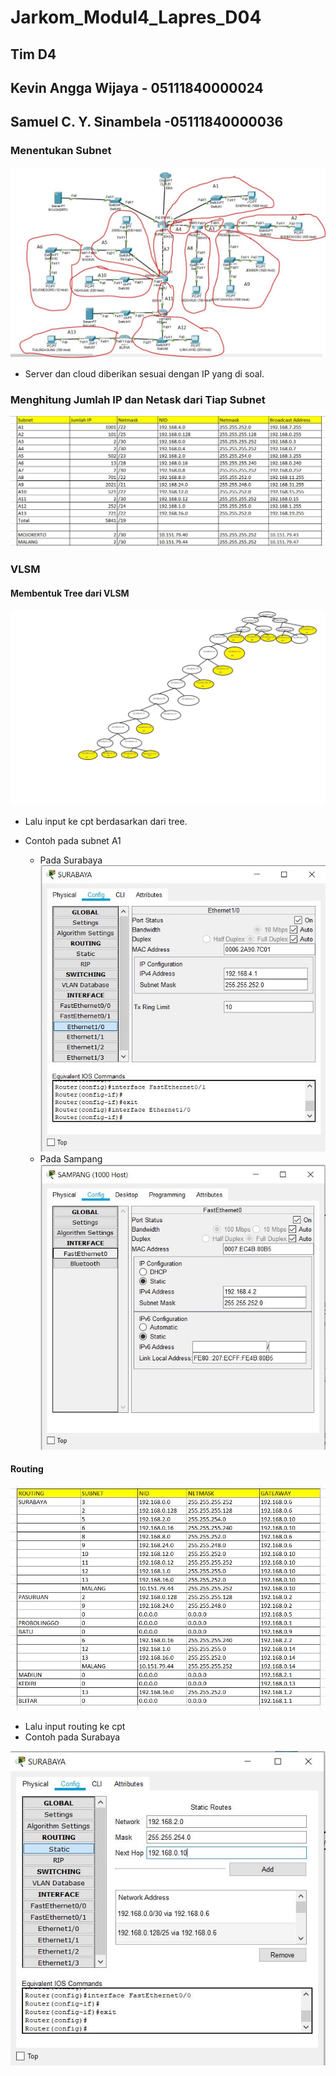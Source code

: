 # Jarkom_Modul4_Lapres_D04

## Tim D4

## Kevin Angga Wijaya - 05111840000024

## Samuel C. Y. Sinambela -05111840000036

### Menentukan Subnet

![subnet](/img/subnet.JPG)

- Server dan cloud diberikan sesuai dengan IP yang di soal.

### Menghitung Jumlah IP dan Netask dari Tiap Subnet

![hitung](/img/hitung_subnet.JPG)

### VLSM

#### Membentuk Tree dari VLSM

![VLSM](/img/VLSM.png)

- Lalu input ke cpt berdasarkan dari tree.

- Contoh pada subnet A1
  - Pada Surabaya  
    ![Surabaya](/img/A1_SURABAYA.JPG)
  - Pada Sampang  
    ![Sampang](/img/A1_SAMPANG.JPG)

#### Routing

![routing](/img/routing_vlsm.JPG)

- Lalu input routing ke cpt
- Contoh pada Surabaya

![Routing](/img/routing_surabaya.JPG)
